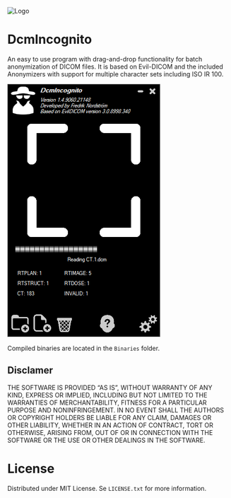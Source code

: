 ![Logo](https://github.com/fnordstrom/DcmIncognito/blob/master/DcmIncognito/DcmIncognito.ico)

# DcmIncognito

An easy to use program with drag-and-drop functionality for batch anonymization of DICOM files. It is based on Evil-DICOM and the included Anonymizers with support for multiple character sets including ISO IR 100.

![User interface](https://github.com/fnordstrom/DcmIncognito/blob/master/DcmIncognito/Images/Screenshot.png)

Compiled binaries are located in the `Binaries` folder.

## Disclamer

THE SOFTWARE IS PROVIDED “AS IS”, WITHOUT WARRANTY OF ANY KIND, EXPRESS OR IMPLIED, INCLUDING BUT NOT LIMITED TO THE WARRANTIES OF MERCHANTABILITY, FITNESS FOR A PARTICULAR PURPOSE AND NONINFRINGEMENT. IN NO EVENT SHALL THE AUTHORS OR COPYRIGHT HOLDERS BE LIABLE FOR ANY CLAIM, DAMAGES OR OTHER LIABILITY, WHETHER IN AN ACTION OF CONTRACT, TORT OR OTHERWISE, ARISING FROM, OUT OF OR IN CONNECTION WITH THE SOFTWARE OR THE USE OR OTHER DEALINGS IN THE SOFTWARE.

# License

Distributed under MIT License. Se `LICENSE.txt` for more information.
